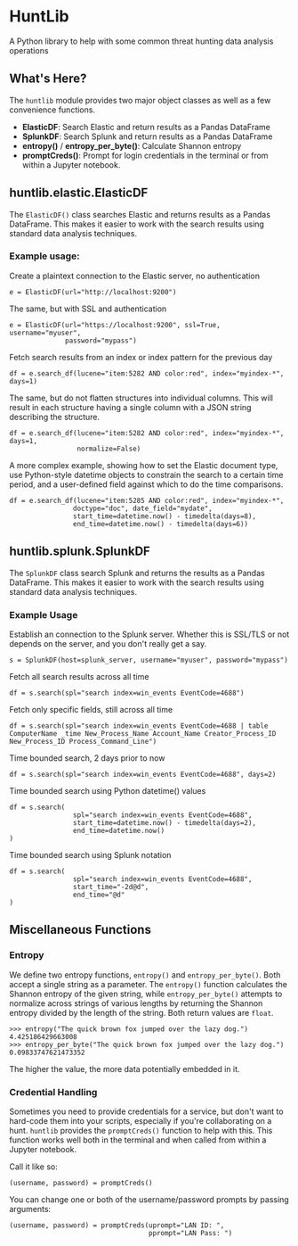 # HuntLib
A Python library to help with some common threat hunting data analysis operations

## What's Here?
The `huntlib` module provides two major object classes as well as a few convenience functions.  

* **ElasticDF**: Search Elastic and return results as a Pandas DataFrame
* **SplunkDF**: Search Splunk and return results as a Pandas DataFrame
* **entropy()** / **entropy_per_byte()**: Calculate Shannon entropy
* **promptCreds()**: Prompt for login credentials in the terminal or from within a Jupyter notebook.

## huntlib.elastic.ElasticDF
The `ElasticDF()` class searches Elastic and returns results as a Pandas DataFrame.  This makes it easier to work with the search results using standard data analysis techniques.

### Example usage:

Create a plaintext connection to the Elastic server, no authentication

    e = ElasticDF(url="http://localhost:9200")

The same, but with SSL and authentication

    e = ElasticDF(url="https://localhost:9200", ssl=True, username="myuser",
                  password="mypass")

Fetch search results from an index or index pattern for the previous day

    df = e.search_df(lucene="item:5282 AND color:red", index="myindex-*", days=1)

The same, but do not flatten structures into individual columns. This will result in each structure having a single column with a JSON string describing the structure.

    df = e.search_df(lucene="item:5282 AND color:red", index="myindex-*", days=1,
                     normalize=False)

A more complex example, showing how to set the Elastic document type, use Python-style datetime objects to constrain the search to a certain time period, and a user-defined field against which to do the time comparisons.

    df = e.search_df(lucene="item:5285 AND color:red", index="myindex-*",
                    doctype="doc", date_field="mydate",
                    start_time=datetime.now() - timedelta(days=8),
                    end_time=datetime.now() - timedelta(days=6))

## huntlib.splunk.SplunkDF

The `SplunkDF` class search Splunk and returns the results as a Pandas DataFrame. This makes it easier to work with the search results using standard data analysis techniques.

### Example Usage

Establish an connection to the Splunk server. Whether this is SSL/TLS or not depends on the server, and you don't really get a say.

    s = SplunkDF(host=splunk_server, username="myuser", password="mypass")

Fetch all search results across all time

    df = s.search(spl="search index=win_events EventCode=4688")

Fetch only specific fields, still across all time

    df = s.search(spl="search index=win_events EventCode=4688 | table ComputerName _time New_Process_Name Account_Name Creator_Process_ID New_Process_ID Process_Command_Line")

Time bounded search, 2 days prior to now

    df = s.search(spl="search index=win_events EventCode=4688", days=2)

Time bounded search using Python datetime() values

    df = s.search(
                    spl="search index=win_events EventCode=4688",
                    start_time=datetime.now() - timedelta(days=2),
                    end_time=datetime.now()
    )

Time bounded search using Splunk notation

    df = s.search(
                    spl="search index=win_events EventCode=4688",
                    start_time="-2d@d",
                    end_time="@d"
    )

## Miscellaneous Functions

### Entropy

We define two entropy functions, `entropy()` and `entropy_per_byte()`. Both accept a single string as a parameter.  The `entropy()` function calculates the Shannon entropy of the given string, while `entropy_per_byte()` attempts to normalize across strings of various lengths by returning the Shannon entropy divided by the length of the string.  Both return values are `float`.

    >>> entropy("The quick brown fox jumped over the lazy dog.")
    4.425186429663008
    >>> entropy_per_byte("The quick brown fox jumped over the lazy dog.")
    0.09833747621473352

The higher the value, the more data potentially embedded in it.

### Credential Handling

Sometimes you need to provide credentials for a service, but don't want to hard-code them into your scripts, especially if you're collaborating on a hunt.  `huntlib` provides the `promptCreds()` function to help with this. This function works well both in the terminal and when called from within a Jupyter notebook.

Call it like so:

    (username, password) = promptCreds()

You can change one or both of the username/password prompts by passing arguments:

    (username, password) = promptCreds(uprompt="LAN ID: ",
                                       pprompt="LAN Pass: ")
